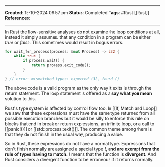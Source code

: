 _____
**Created**: 15-10-2024 09:57 pm
**Status**: Completed
**Tags**: #Rust [[Rust]]
**References**: 
______
In Rust the flow-sensitive analyses do not examine the loop conditions at all, instead it simply assumes. that any condition in a program can be either *true* or *false*. This sometimes would result in bogus errors.
```rust
for wait_for_process(process: &mut Process) -> i32 {
	while true {
		if process.wait() {
			return process.exit_code();
		}
	}
} // error: mismatched types: expected i32, found ()
```

The above code is a valid program as the only way it exits is through the return statement. The loop statement is offered as a **say what you mean** solution to this.

Rust's type system is affected by control flow too. In [[If, Match and Loop]] we saw that these expressions must have the same type returned from all possible execution branches but it would be silly to enforce this rule on blocks that end in break or return expressions, an infinite loop, or a call to [[panic!()]] or [[std::process::exit()]]. The common theme among them is that they do not finish in the usual way, producing a value.

So in Rust, these expressions do not have a normal type. Expressions that don't finish normally are assigned a special type **!, and are exempt from the rule of types having to match.** *!* means that the function is **divergent**. And Rust considers a divergent function to be erroneous if it returns normally. 